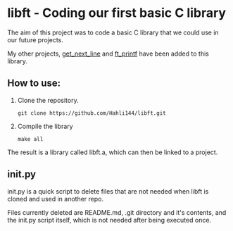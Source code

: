 # libft - Coding our first basic C library
The aim of this project was to code a basic C library that we could use in our future projects.

My other projects, [get_next_line](https://github.com/salahadawi/get_next_line) and [ft_printf](https://github.com/salahadawi/ft_printf) have been added to this library.

## How to use:
1. Clone the repository.

	``` git clone https://github.com/Hahli144/libft.git ```

2. Compile the library

	``` make all ```
  
The result is a library called libft.a, which can then be linked to a project.

## init.py
init.py is a quick script to delete files that are not needed when libft is cloned and used in another repo.

Files currently deleted are README.md, .git directory and it's contents, and the init.py script itself, which is not needed after being executed once.
